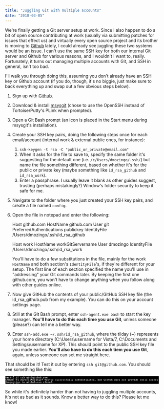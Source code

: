 ```yaml
---
title: "Juggling Git with multiple accounts"
date: "2010-03-05"
---
```


We're finally getting a Git server setup at work. Since I also happen to do a bit of open source contributing at work (usually via submitting patches for issues that effect us) and virtually every open source project and its brother is moving to [Github](https://github.com/) lately, I could already see juggling these two systems would be an issue. I can't use the same SSH key for both our internal Git server and Github for various reasons, and I wouldn't I want to, really. Fortunately, it turns out managing multiple accounts with Git, and SSH in general, isn't too bad.

I'll walk you through doing this, assuming you don't already have an SSH key or Github account (if you do, though, it's no biggie, just make sure to back everything up and swap out a few obvious steps below).

1. Sign up with [Github](http://github.com).
2. Download & install [msysgit](http://code.google.com/p/msysgit/) (chose to use the OpenSSH instead of Tortoise/Putty's PLink when prompted).
3. Open a Git Bash prompt (an icon is placed in the Start menu during msysgit's installation).
4. Create your SSH key pairs, doing the following steps once for each email/account (internal work & external public ones, for instance):
    1. `ssh-keygen -t rsa -C "public_or_private@email.com"`
    2. When it asks for the file to save to, specify the same folder it's suggesting for the default one (i.e. `/c/Users/dmozingo/.ssh/`) but name the file something different, based on whether it's for the public or private key (maybe something like `id_rsa_github` and `id_rsa_work`).
    3. Enter a passphrase. I usually leave it blank as other guides suggest, trusting (perhaps mistakingly?) Window's folder security to keep it safe for me.
5. Navigate to the folder where you just created your SSH key pairs, and create a file named `config`.
6. Open the file in notepad and enter the following:
    
    Host github.com
    	HostName github.com
    	User git
    	PreferredAuthentications publickey
    	IdentityFile /Users/dmozingo/.ssh/id\_rsa\_github
    
    Host work
    	HostName workGitServername
    	User dmozingo
    	IdentityFile /Users/dmozingo/.ssh/id\_rsa\_work
    
    You'll have to do a few substitutions in the file, mainly for the work `HostName` and both section's `IdentityFile`'s, if they're different for your setup. The first line of each section specified the name you'll use in "addressing" your Git commands later. By keeping the first one github.com, you won't have to change anything when you follow along with other guides online.
7. Now give GitHub the contents of your public/GitHub SSH key file (the id\_rsa\_github.pub from my example). You can do this on your account settings page.
8. Still at the Git Bash prompt, enter `ssh-agent.exe bash` to start the key manager. **You'll have to do this each time you use Git**, unless someone (please?) can tell me a better way.
9. Enter `ssh-add.exe ~/.ssh/id_rsa_github`, where the tilday (~) represents your home directory (C:\\Users\\username for Vista/7, C:\\Documents and Settings\\username for XP). This should point to the public SSH key file you made earlier. **You'll also have to do this each tiem you use Git**, again, unless someone can set me straight here.

That should be it! Test it out by entering `ssh git@github.com`. You should see something like this:

![Github SSH success](/assets/2010/github_ssh_success.png)

So while it's definitely harder than not having to juggling multiple accounts, it's not as bad as it sounds. Know a better way to do this? Please let me know!
